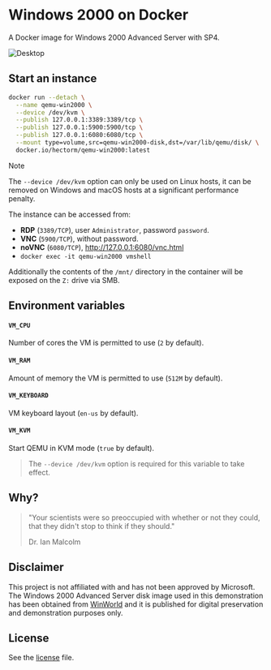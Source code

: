 # Windows 2000 on Docker

A Docker image for Windows 2000 Advanced Server with SP4.

![Desktop](data/img/desktop.png)

## Start an instance
```sh
docker run --detach \
  --name qemu-win2000 \
  --device /dev/kvm \
  --publish 127.0.0.1:3389:3389/tcp \
  --publish 127.0.0.1:5900:5900/tcp \
  --publish 127.0.0.1:6080:6080/tcp \
  --mount type=volume,src=qemu-win2000-disk,dst=/var/lib/qemu/disk/ \
  docker.io/hectorm/qemu-win2000:latest
```

> [!NOTE]
> The `--device /dev/kvm` option can only be used on Linux hosts, it can be removed on Windows and macOS hosts at a significant performance penalty.

The instance can be accessed from:
 * **RDP** (`3389/TCP`), user `Administrator`, password `password`.
 * **VNC** (`5900/TCP`), without password.
 * **noVNC** (`6080/TCP`), http://127.0.0.1:6080/vnc.html
 * `docker exec -it qemu-win2000 vmshell`

Additionally the contents of the `/mnt/` directory in the container will be exposed on the `Z:` drive via SMB.

## Environment variables
#### `VM_CPU`
Number of cores the VM is permitted to use (`2` by default).

#### `VM_RAM`
Amount of memory the VM is permitted to use (`512M` by default).

#### `VM_KEYBOARD`
VM keyboard layout (`en-us` by default).

#### `VM_KVM`
Start QEMU in KVM mode (`true` by default).
> The `--device /dev/kvm` option is required for this variable to take effect.

## Why?
> "Your scientists were so preoccupied with whether or not they could, that they didn't stop to think if they should."
>
> Dr. Ian Malcolm

## Disclaimer
This project is not affiliated with and has not been approved by Microsoft.
The Windows 2000 Advanced Server disk image used in this demonstration has been obtained from [WinWorld](https://winworldpc.com/product/windows-nt-2000/final)
and it is published for digital preservation and demonstration purposes only.

## License
See the [license](LICENSE.md) file.
